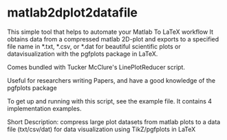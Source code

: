
# matlab2dplot2datafile

This simple tool that helps to automate your Matlab To LaTeX workflow
It obtains data from a compressed matlab 2D-plot and exports to a specified 
file name in *.txt, *.csv, or *.dat for beautiful scientific plots or datavisualization 
with the pgfplots package in LaTeX.

Comes bundled with Tucker McClure's LinePlotReducer script.

Useful for researchers writing Papers, 
and have a good knowledge of the pgfplots package

To get up and running with this script, see the example file.
It contains 4 implementation examples.

Short Description: 
compress large plot datasets from matlab plots to a data file (txt/csv/dat) for data visualization using TikZ/pgfplots in LaTeX
